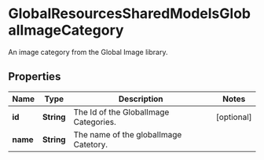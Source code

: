 

# GlobalResourcesSharedModelsGlobalImageCategory

An image category from the Global Image library.

## Properties

| Name | Type | Description | Notes |
|------------ | ------------- | ------------- | -------------|
|**id** | **String** | The Id of the GlobalImage Categories. |  [optional] |
|**name** | **String** | The name of the globalImage Catetory. |  |



